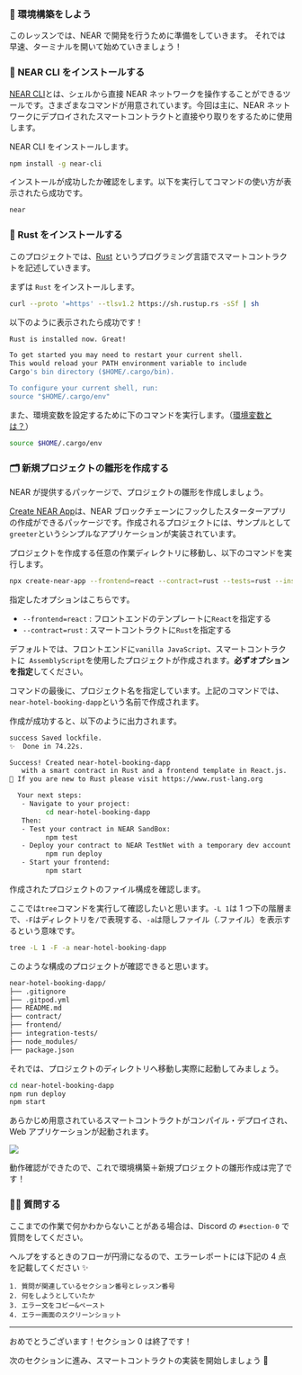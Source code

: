 ### 🤖 環境構築をしよう

このレッスンでは、NEAR で開発を行うために準備をしていきます。
それでは早速、ターミナルを開いて始めていきましょう！

### 🦄 NEAR CLI をインストールする

[NEAR CLI](https://docs.near.org/tools/near-cli)とは、シェルから直接 NEAR ネットワークを操作することができるツールです。さまざまなコマンドが用意されています。今回は主に、NEAR ネットワークにデプロイされたスマートコントラクトと直接やり取りをするために使用します。

NEAR CLI をインストールします。

```bash
npm install -g near-cli
```

インストールが成功したか確認をします。以下を実行してコマンドの使い方が表示されたら成功です。

```bash
near
```

### 🦀 Rust をインストールする

このプロジェクトでは、[Rust](https://www.rust-lang.org/ja/) というプログラミング言語でスマートコントラクトを記述していきます。

まずは `Rust` をインストールします。

```bash
curl --proto '=https' --tlsv1.2 https://sh.rustup.rs -sSf | sh
```

以下のように表示されたら成功です！

```bash
Rust is installed now. Great!

To get started you may need to restart your current shell.
This would reload your PATH environment variable to include
Cargo's bin directory ($HOME/.cargo/bin).

To configure your current shell, run:
source "$HOME/.cargo/env"
```

また、環境変数を設定するために下のコマンドを実行します。（[環境変数とは？](https://wa3.i-3-i.info/word11027.html)）

```bash
source $HOME/.cargo/env
```

### 🗂 新規プロジェクトの雛形を作成する

NEAR が提供するパッケージで、プロジェクトの雛形を作成しましょう。

[Create NEAR App](https://github.com/near/create-near-app)は、NEAR ブロックチェーンにフックしたスターターアプリの作成ができるパッケージです。作成されるプロジェクトには、サンプルとして`greeter`というシンプルなアプリケーションが実装されています。

プロジェクトを作成する任意の作業ディレクトリに移動し、以下のコマンドを実行します。

```bash
npx create-near-app --frontend=react --contract=rust --tests=rust --install near-hotel-booking-dapp
```

指定したオプションはこちらです。

- `--frontend=react` : フロントエンドのテンプレートに`React`を指定する
- `--contract=rust` : スマートコントラクトに`Rust`を指定する

デフォルトでは、フロントエンドに`vanilla JavaScript`、スマートコントラクトに` AssemblyScript`を使用したプロジェクトが作成されます。**必ずオプションを指定**してください。

コマンドの最後に、プロジェクト名を指定しています。上記のコマンドでは、`near-hotel-booking-dapp`という名前で作成されます。

作成が成功すると、以下のように出力されます。

```bash
success Saved lockfile.
✨  Done in 74.22s.

Success! Created near-hotel-booking-dapp
   with a smart contract in Rust and a frontend template in React.js.
🦀 If you are new to Rust please visit https://www.rust-lang.org 

  Your next steps:
   - Navigate to your project:
         cd near-hotel-booking-dapp
   Then:
   - Test your contract in NEAR SandBox:
         npm test
   - Deploy your contract to NEAR TestNet with a temporary dev account:
         npm run deploy
   - Start your frontend:
         npm start
```

作成されたプロジェクトのファイル構成を確認します。

ここでは`tree`コマンドを実行して確認したいと思います。`-L 1`は 1 つ下の階層まで、`-F`はディレクトリを`/`で表現する、`-a`は隠しファイル（.ファイル）を表示するという意味です。

```bash
tree -L 1 -F -a near-hotel-booking-dapp
```

このような構成のプロジェクトが確認できると思います。

```bash
near-hotel-booking-dapp/
├── .gitignore
├── .gitpod.yml
├── README.md
├── contract/
├── frontend/
├── integration-tests/
├── node_modules/
├── package.json
```

それでは、プロジェクトのディレクトリへ移動し実際に起動してみましょう。

```bash
cd near-hotel-booking-dapp
npm run deploy
npm start
```

あらかじめ用意されているスマートコントラクトがコンパイル・デプロイされ、Web アプリケーションが起動されます。

![](/public/images/403-NEAR-Hotel-Booking-dApp/0_2_2.png)

動作確認ができたので、これで環境構築＋新規プロジェクトの雛形作成は完了です！

### 🙋‍♂️ 質問する

ここまでの作業で何かわからないことがある場合は、Discord の `#section-0` で質問をしてください。

ヘルプをするときのフローが円滑になるので、エラーレポートには下記の 4 点を記載してください ✨

```
1. 質問が関連しているセクション番号とレッスン番号
2. 何をしようとしていたか
3. エラー文をコピー&ペースト
4. エラー画面のスクリーンショット
```

---

おめでとうございます！セクション 0 は終了です！

次のセクションに進み、スマートコントラクトの実装を開始しましょう 🚀
